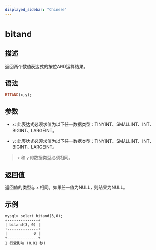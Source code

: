 ```yaml
---
displayed_sidebar: "Chinese"
---
```


# bitand

## 描述

返回两个数值表达式的按位AND运算结果。

## 语法

```Haskell
BITAND(x,y);
```

## 参数

- `x`: 此表达式必须求值为以下任一数据类型：TINYINT、SMALLINT、INT、BIGINT、LARGEINT。

- `y`: 此表达式必须求值为以下任一数据类型：TINYINT、SMALLINT、INT、BIGINT、LARGEINT。

> `x` 和 `y` 的数据类型必须相同。

## 返回值

返回值的类型与 `x` 相同。如果任一值为NULL，则结果为NULL。

## 示例

```Plain Text
mysql> select bitand(3,0);
+--------------+
| bitand(3, 0) |
+--------------+
|            0 |
+--------------+
1 行受影响 (0.01 秒)
```